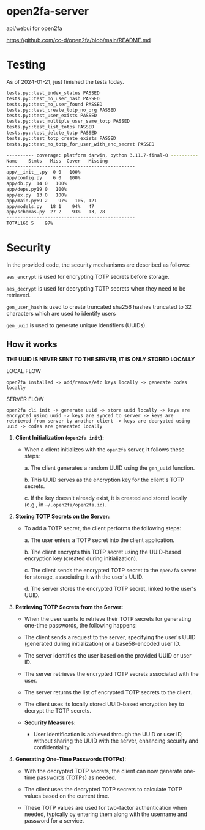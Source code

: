 # open2fa-server

api/webui for open2fa

https://github.com/cc-d/open2fa/blob/main/README.md

# Testing

As of 2024-01-21, just finished the tests today.

```bash
tests.py::test_index_status PASSED
tests.py::test_no_user_hash PASSED
tests.py::test_no_user_found PASSED
tests.py::test_create_totp_no_org PASSED
tests.py::test_user_exists PASSED
tests.py::test_multiple_user_same_totp PASSED
tests.py::test_list_totps PASSED
tests.py::test_delete_totp PASSED
tests.py::test_totp_create_exists PASSED
tests.py::test_no_totp_for_user_with_enc_secret PASSED

---------- coverage: platform darwin, python 3.11.7-final-0 ----------
Name    Stmts   Miss  Cover   Missing
-----------------------------------------------
app/__init__.py  0 0   100%
app/config.py    6 0   100%
app/db.py  14 0   100%
app/deps.py19 0   100%
app/ex.py  13 0   100%
app/main.py69 2    97%   105, 121
app/models.py   18 1    94%   47
app/schemas.py  27 2    93%   13, 28
-----------------------------------------------
TOTAL166 5    97%

```

# Security

In the provided code, the security mechanisms are described as follows:

`aes_encrypt` is used for encrypting TOTP secrets before storage.

`aes_decrypt` is used for decrypting TOTP secrets when they need to be retrieved.

`gen_user_hash` is used to create truncated sha256 hashes truncated to 32 characters which are used to identify users

`gen_uuid` is used to generate unique identifiers (UUIDs).

## How it works

**THE UUID IS NEVER SENT TO THE SERVER, IT IS ONLY STORED LOCALLY**

LOCAL FLOW

```
open2fa installed -> add/remove/etc keys locally -> generate codes locally
```

SERVER FLOW

```
open2fa cli init -> generate uuid -> store uuid locally -> keys are encrypted using uuid -> keys are synced to server -> keys are retrieved from server by another client -> keys are decrypted using uuid -> codes are generated locally
```

1. **Client Initialization (`open2fa init`):**

   - When a client initializes with the `open2fa` server, it follows these steps:

     a. The client generates a random UUID using the `gen_uuid` function.

     b. This UUID serves as the encryption key for the client's TOTP secrets.

     c. If the key doesn't already exist, it is created and stored locally (e.g., in `~/.open2fa/open2fa.id`).

2. **Storing TOTP Secrets on the Server:**

   - To add a TOTP secret, the client performs the following steps:

     a. The user enters a TOTP secret into the client application.

     b. The client encrypts this TOTP secret using the UUID-based encryption key (created during initialization).

     c. The client sends the encrypted TOTP secret to the `open2fa` server for storage, associating it with the user's UUID.

     d. The server stores the encrypted TOTP secret, linked to the user's UUID.

3. **Retrieving TOTP Secrets from the Server:**

   - When the user wants to retrieve their TOTP secrets for generating one-time passwords, the following happens:

   - The client sends a request to the server, specifying the user's UUID (generated during initialization) or a base58-encoded user ID.

   - The server identifies the user based on the provided UUID or user ID.

   - The server retrieves the encrypted TOTP secrets associated with the user.

   - The server returns the list of encrypted TOTP secrets to the client.

   - The client uses its locally stored UUID-based encryption key to decrypt the TOTP secrets.

   - **Security Measures:**

     - User identification is achieved through the UUID or user ID, without sharing the UUID with the server, enhancing security and confidentiality.

4. **Generating One-Time Passwords (TOTPs):**

   - With the decrypted TOTP secrets, the client can now generate one-time passwords (TOTPs) as needed.

   - The client uses the decrypted TOTP secrets to calculate TOTP values based on the current time.

   - These TOTP values are used for two-factor authentication when needed, typically by entering them along with the username and password for a service.
